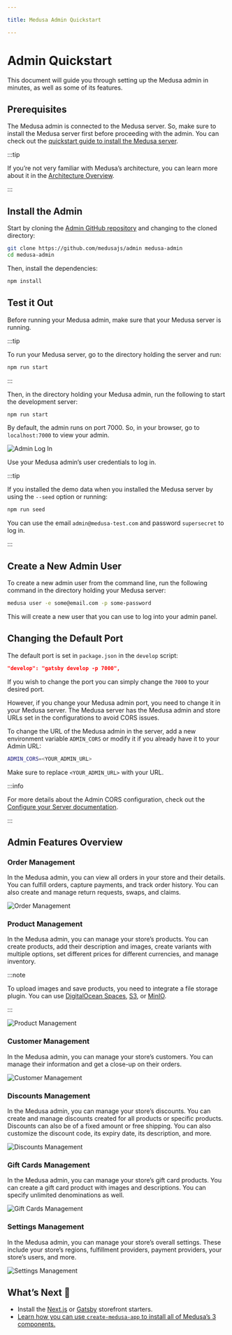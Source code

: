 ```yaml
---

title: Medusa Admin Quickstart

---
```


# Admin Quickstart

This document will guide you through setting up the Medusa admin in minutes, as well as some of its features.

## Prerequisites

The Medusa admin is connected to the Medusa server. So, make sure to install the Medusa server first before proceeding with the admin. You can check out the [quickstart guide to install the Medusa server](../quickstart/quick-start).

:::tip

If you’re not very familiar with Medusa’s architecture, you can learn more about it in the [Architecture Overview](../introduction#architecture-overview).

:::

## Install the Admin

Start by cloning the [Admin GitHub repository](https://github.com/medusajs/admin) and changing to the cloned directory:

```bash
git clone https://github.com/medusajs/admin medusa-admin
cd medusa-admin
```

Then, install the dependencies:

```bash npm2yarn
npm install
```

## Test it Out

Before running your Medusa admin, make sure that your Medusa server is running.

:::tip

To run your Medusa server, go to the directory holding the server and run:

```bash npm2yarn
npm run start
```

:::

Then, in the directory holding your Medusa admin, run the following to start the development server:

```bash npm2yarn
npm run start
```

By default, the admin runs on port 7000. So, in your browser, go to `localhost:7000` to view your admin.

![Admin Log In](https://i.imgur.com/XYqMCo9.png)

Use your Medusa admin’s user credentials to log in.

:::tip

If you installed the demo data when you installed the Medusa server by using the `--seed` option or running:

```bash npm2yarn
npm run seed
```

You can use the email `admin@medusa-test.com` and password `supersecret` to log in.

:::

## Create a New Admin User

To create a new admin user from the command line, run the following command in the directory holding your Medusa server:

```bash
medusa user -e some@email.com -p some-password
```

This will create a new user that you can use to log into your admin panel.

## Changing the Default Port

The default port is set in `package.json` in the `develop` script:

```json
"develop": "gatsby develop -p 7000",
```

If you wish to change the port you can simply change the `7000` to your desired port.

However, if you change your Medusa admin port, you need to change it in your Medusa server. The Medusa server has the Medusa admin and store URLs set in the configurations to avoid CORS issues.

To change the URL of the Medusa admin in the server, add a new environment variable `ADMIN_CORS` or modify it if you already have it to your Admin URL:

```bash
ADMIN_CORS=<YOUR_ADMIN_URL>
```

Make sure to replace `<YOUR_ADMIN_URL>` with your URL.

:::info

For more details about the Admin CORS configuration, check out the [Configure your Server documentation](../usage/configurations.md#admin-cors).

:::

## Admin Features Overview

### Order Management

In the Medusa admin, you can view all orders in your store and their details. You can fulfill orders, capture payments, and track order history. You can also create and manage return requests, swaps, and claims.

![Order Management](https://i.imgur.com/aE0wOHA.png)

### Product Management

In the Medusa admin, you can manage your store’s products. You can create products, add their description and images, create variants with multiple options, set different prices for different currencies, and manage inventory.

:::note

To upload images and save products, you need to integrate a file storage plugin. You can use [DigitalOcean Spaces](../add-plugins/spaces), [S3](../add-plugins/s3), or [MinIO](../add-plugins/minio).

:::

![Product Management](https://i.imgur.com/hgqqv4p.png)

### Customer Management

In the Medusa admin, you can manage your store’s customers. You can manage their information and get a close-up on their orders.

![Customer Management](https://i.imgur.com/bPAImGY.png)

### Discounts Management

In the Medusa admin, you can manage your store’s discounts. You can create and manage discounts created for all products or specific products. Discounts can also be of a fixed amount or free shipping. You can also customize the discount code, its expiry date, its description, and more.

![Discounts Management](https://i.imgur.com/CUUcLba.png)

### Gift Cards Management

In the Medusa admin, you can manage your store’s gift card products. You can create a gift card product with images and descriptions. You can specify unlimited denominations as well.

![Gift Cards Management](https://i.imgur.com/243IhXA.png)

### Settings Management

In the Medusa admin, you can manage your store’s overall settings. These include your store’s regions, fulfillment providers, payment providers, your store’s users, and more.

![Settings Management](https://i.imgur.com/MJc92CU.png)

## What’s Next 🚀

- Install the [Next.js](../starters/nextjs-medusa-starter.md) or [Gatsby](../starters/gatsby-medusa-starter.md) storefront starters.
- [Learn how you can use `create-medusa-app` to install all of Medusa’s 3 components.](../how-to/create-medusa-app.md)
